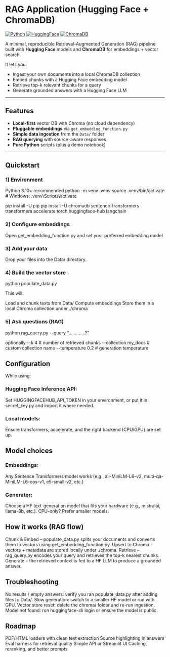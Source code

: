# RAG Application (Hugging Face + ChromaDB)

[![Python](https://img.shields.io/badge/Python-3.10%2B-blue)](https://www.python.org/downloads/)
[![HuggingFace](https://img.shields.io/badge/Models-HuggingFace-orange)](https://huggingface.co/)
[![ChromaDB](https://img.shields.io/badge/VectorDB-ChromaDB-purple)](https://www.trychroma.com/)

A minimal, reproducible Retrieval-Augmented Generation (RAG) pipeline built with **Hugging Face** models and **ChromaDB** for embeddings + vector search.

It lets you:
- Ingest your own documents into a local ChromaDB collection
- Embed chunks with a Hugging Face embedding model
- Retrieve top-k relevant chunks for a query
- Generate grounded answers with a Hugging Face LLM

---

## Features

- **Local-first** vector DB with Chroma (no cloud dependency)
- **Pluggable embeddings** via `get_embedding_function.py`
- **Simple data ingestion** from the `Data/` folder
- **RAG querying** with source-aware responses
- **Pure Python** scripts (plus a demo notebook)

---

## Quickstart

### 1) Environment

Python 3.10+ recommended
python -m venv .venv
source .venv/bin/activate   # Windows: .venv\Scripts\activate

pip install -U pip
pip install -U chromadb sentence-transformers transformers accelerate torch huggingface-hub langchain 


### 2) Configure embeddings
Open get_embedding_function.py and set your preferred embedding model

### 3) Add your data
Drop your files into the Data/ directory.

### 4) Build the vector store
python populate_data.py

This will:

Load and chunk texts from Data/
Compute embeddings
Store them in a local Chroma collection under ./chroma

### 5) Ask questions (RAG)
python rag_query.py --query ".............?"

optionally
--k 4                    # number of retrieved chunks
--collection my_docs     # custom collection name
--temperature 0.2        # generation temperature

## Configuration

While using:

### Hugging Face Inference API: 
Set HUGGINGFACEHUB_API_TOKEN in your environment, or put it in secret_key.py and import it where needed.
### Local models: 
Ensure transformers, accelerate, and the right backend (CPU/GPU) are set up.

## Model choices
### Embeddings: 
Any Sentence Transformers model works (e.g., all-MiniLM-L6-v2, multi-qa-MiniLM-L6-cos-v1, e5-small-v2, etc.)

### Generator: 
Choose a HF text-generation model that fits your hardware (e.g., mistralai, llama-8b, etc.). CPU-only? Prefer smaller models.

## How it works (RAG flow)
Chunk & Embed – populate_data.py splits your documents and converts them to vectors using get_embedding_function.py.
Upsert to Chroma – vectors + metadata are stored locally under ./chroma.
Retrieve – rag_query.py encodes your query and retrieves the top-k nearest chunks.
Generate – the retrieved context is fed to a HF LLM to produce a grounded answer.

## Troubleshooting
No results / empty answers: verify you ran populate_data.py after adding files to Data/.
Slow generation: switch to a smaller HF model or run with GPU.
Vector store reset: delete the chroma/ folder and re-run ingestion.
Model not found: run huggingface-cli login or ensure the model is public.

## Roadmap
PDF/HTML loaders with clean text extraction
Source highlighting in answers
Eval harness for retrieval quality
Simple API or Streamlit UI
Caching, reranking, and better prompts
